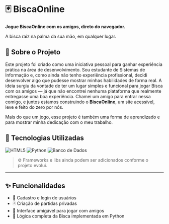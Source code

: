 # 🃏 BiscaOnline

**Jogue BiscaOnline com os amigos, direto do navegador.**

A bisca raiz na palma da sua mão, em qualquer lugar.

## 🎯 Sobre o Projeto

Este projeto foi criado como uma iniciativa pessoal para ganhar experiência prática na área de desenvolvimento.
Sou estudante de Sistemas de Informação e, como ainda não tenho experiência profissional, decidi desenvolver algo que pudesse mostrar minhas habilidades de forma real.
A ideia surgiu da vontade de ter um lugar simples e funcional para jogar Bisca com os amigos — já que não encontrei nenhuma plataforma que realmente entregasse uma boa experiência. Chamei um amigo para entrar nessa comigo, e juntos estamos construindo o **BiscaOnline**, um site acessível, leve e feito do zero por nós.

Mais do que um jogo, esse projeto é também uma forma de aprendizado e para mostrar minha dedicação com o meu trabalho.

<!-- Tela do site

!(./images/game-preview.png)

-->

## 🚀 Tecnologias Utilizadas

![HTML5](https://img.shields.io/badge/HTML5-E34F26?style=for-the-badge&logo=html5&logoColor=white)
![Python](https://img.shields.io/badge/Python-3776AB?style=for-the-badge&logo=python&logoColor=white)
![Banco de Dados](https://img.shields.io/badge/Banco%20de%20Dados-Em%20defini%C3%A7%C3%A3o-lightgrey?style=for-the-badge)

> ⚙️ Frameworks e libs ainda podem ser adicionados conforme o projeto evolui.

---

## ✨ Funcionalidades

- 👥 Cadastro e login de usuários
- 🃏 Criação de partidas privadas
- 📱 Interface amigável para jogar com amigos
- 🧠 Lógica completa da Bisca implementada em Python
